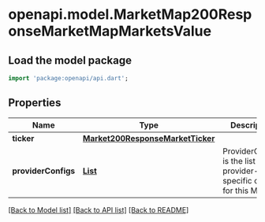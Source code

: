 # openapi.model.MarketMap200ResponseMarketMapMarketsValue

## Load the model package
```dart
import 'package:openapi/api.dart';
```

## Properties
Name | Type | Description | Notes
------------ | ------------- | ------------- | -------------
**ticker** | [**Market200ResponseMarketTicker**](Market200ResponseMarketTicker.md) |  | [optional] 
**providerConfigs** | [**List<Market200ResponseMarketProviderConfigsInner>**](Market200ResponseMarketProviderConfigsInner.md) | ProviderConfigs is the list of provider-specific configs for this Market. | [optional] [default to const []]

[[Back to Model list]](../README.md#documentation-for-models) [[Back to API list]](../README.md#documentation-for-api-endpoints) [[Back to README]](../README.md)


